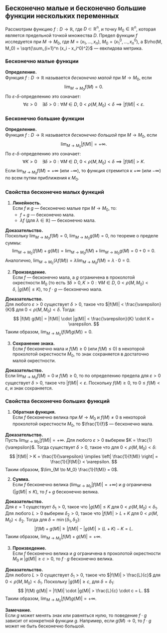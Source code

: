 ## Бесконечно малые и бесконечно большие функции нескольких переменных
Рассмотрим функцию $f: D \to \mathbb{R}$, где $D \subset \mathbb{R}^n$, и точку $M_0 \in \mathbb{R}^n$, которая является предельной точкой множества $D$. Предел функции $f$ исследуется при $M \to M_0$, где $M = (x_1, \ldots, x_n)$, $M_0 = (x_1^0, \ldots, x_n^0)$, а $\rho(M, M_0) = \sqrt{\sum_{i=1}^n (x_i - x_i^0)^2}$ — евклидова метрика.

### Бесконечно малые функции
**Определение.**  
Функция $f: D \to \mathbb{R}$ называется *бесконечно малой* при $M \to M_0$, если
$$
\lim_{M \to M_0} f(M) = 0.
$$
По $\varepsilon$-$\delta$-определению это означает:
$$
\forall \varepsilon > 0 \quad \exists \delta > 0 : \forall M \in D, \ 0 < \rho(M, M_0) < \delta \implies |f(M)| < \varepsilon.
$$
### Бесконечно большие функции
**Определение.**  
Функция $f: D \to \mathbb{R}$ называется *бесконечно большой* при $M \to M_0$, если
$$
\lim_{M \to M_0} |f(M)| = +\infty.
$$
По $\varepsilon$-$\delta$-определению это означает:
$$
\forall K > 0 \quad \exists \delta > 0 : \forall M \in D, \ 0 < \rho(M, M_0) < \delta \implies |f(M)| > K.
$$
Если $\lim_{M \to M_0} f(M) = +\infty$ (или $-\infty$), то функция стремится к $+\infty$ (или $-\infty$) по всем путям приближения к $M_0$.
### Свойства бесконечно малых функций
1. **Линейность.**  
Если $f$ и $g$ — бесконечно малые при $M \to M_0$, то:
   - $f + g$ — бесконечно мала.
   - $\lambda f$ (для $\lambda \in \mathbb{R}$) — бесконечно мала.

**Доказательство.**  
Поскольку $\lim_{M \to M_0} f(M) = 0$, $\lim_{M \to M_0} g(M) = 0$, по теореме о пределе суммы:
$$
\lim_{M \to M_0} (f(M) + g(M)) = \lim_{M \to M_0} f(M) + \lim_{M \to M_0} g(M) = 0 + 0 = 0.
$$
Аналогично, $\lim_{M \to M_0} (\lambda f(M)) = \lambda \lim_{M \to M_0} f(M) = \lambda \cdot 0 = 0$.

2. **Произведение.**  
Если $f$ — бесконечно мала, а $g$ ограничена в проколотой окрестности $M_0$ (то есть $\exists \delta > 0, K > 0 : \forall M \in D, \ 0 < \rho(M, M_0) < \delta, \ |g(M)| \leq K$), то $f \cdot g$ — бесконечно мала.

**Доказательство.**  
Для любого $\varepsilon > 0$ существует $\delta > 0$, такое что $|f(M)| < \frac{\varepsilon}{K}$ для $0 < \rho(M, M_0) < \delta$. Тогда:
$$
|f(M) g(M)| = |f(M)| \cdot |g(M)| < \frac{\varepsilon}{K} \cdot K = \varepsilon.
$$
Таким образом, $\lim_{M \to M_0} (f(M) g(M)) = 0$.

3. **Сохранение знака.**  
Если $f$ бесконечно мала и $f(M) \geq 0$ (или $f(M) \leq 0$) в некоторой проколотой окрестности $M_0$, то знак сохраняется в достаточно малой окрестности.

**Доказательство.**  
Если $\lim_{M \to M_0} f(M) = 0$ и $f(M) \geq 0$, то по определению предела для $\varepsilon > 0$ существует $\delta > 0$, такое что $|f(M)| < \varepsilon$. Поскольку $f(M) \geq 0$, то $0 \leq f(M) < \varepsilon$, и знак сохраняется.

### Свойства бесконечно больших функций
1. **Обратная функция.**  
Если $f$ бесконечно велика при $M \to M_0$ и $f(M) \neq 0$ в некоторой проколотой окрестности $M_0$, то $\frac{1}{f}$ — бесконечно мала.

**Доказательство.**  
Пусть $\lim_{M \to M_0} |f(M)| = +\infty$. Для любого $\varepsilon > 0$ выберем $K = \frac{1}{\varepsilon}$. Тогда существует $\delta > 0$, такое что для $0 < \rho(M, M_0) < \delta$:
$$
|f(M)| > K = \frac{1}{\varepsilon} \implies \left| \frac{1}{f(M)} \right| = \frac{1}{|f(M)|} < \varepsilon.
$$
Таким образом, $\lim_{M \to M_0} \frac{1}{f(M)} = 0$.

2. **Сумма.**  
Если $f$ бесконечно велика ($\lim_{M \to M_0} |f(M)| = +\infty$) и $g$ ограничена ($|g(M)| \leq K$), то $f + g$ бесконечно велика.

**Доказательство.**  
Для $\varepsilon = 1$ существует $\delta_1 > 0$, такое что $|g(M)| \leq K$ для $0 < \rho(M, M_0) < \delta_1$. Для любого $L > 0$ выберем $\delta_2 > 0$, такое что $|f(M)| > L + K$ для $0 < \rho(M, M_0) < \delta_2$. Тогда для $\delta = \min\{\delta_1, \delta_2\}$:
$$
|f(M) + g(M)| \geq |f(M)| - |g(M)| > (L + K) - K = L.
$$
Таким образом, $\lim_{M \to M_0} |f(M) + g(M)| = +\infty$.

3. **Произведение.**  
Если $f$ бесконечно велика и $g$ ограничена в проколотой окрестности $M_0$ и $|g(M)| \geq c > 0$, то $f \cdot g$ бесконечно велика.

**Доказательство.**  
Для любого $L > 0$ существует $\delta_1 > 0$, такое что $|f(M)| > \frac{L}{c}$ для $0 < \rho(M, M_0) < \delta_1$. Поскольку $|g(M)| \geq c$, для $\delta = \delta_1$:
$$
|f(M) g(M)| = |f(M)| \cdot |g(M)| > \frac{L}{c} \cdot c = L.
$$
Таким образом, $\lim_{M \to M_0} |f(M) g(M)| = +\infty$.

**Замечание.**  
Если $g$ может менять знак или равняться нулю, то поведение $f \cdot g$ зависит от конкретной функции $g$. Например, если $g(M) \to 0$, то $f \cdot g$ может не быть бесконечно большой.